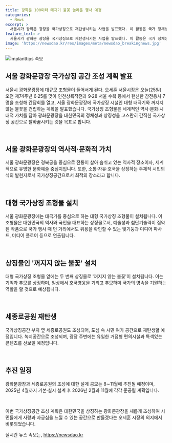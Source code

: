 ```yaml
---
title: 광화문 100미터 태극기 불꽃 놀라운 행사 예정
categories:
  - News
excerpt: >
  서울시가 광화문 광장을 국가상징으로 재탄생시키는 사업을 발표했다. 이 활동은 국가 정체성과 상징성을 강조하며 국민의 자부심을 높일 것으로 기대된다. 국가상징공간과 조형물은 대형 태극기와 꺼지지 않는 불꽃으로 광화문을 일본의 에투알 개선문과 같은 국가상징 공간으로 탈바꿈시킬 예정이다. 이는 국민 모두가 자긍심을 느낄 수 있는 곳을 만들기 위한 것이라고 한다. 국가상징 조형물은 태극기와 함께 역사를 상징하며 현대적으로 표현될 예정이다.세종로공원도 일체화된 녹지공간으로 조성될 예정이며, 2026년까지 완공 예정이다.
feature_text: >
  서울시가 광화문 광장을 국가상징으로 재탄생시키는 사업을 발표했다. 이 활동은 국가 정체성과 상징성을 강조하며 국민의 자부심을 높일 것으로 기대된다. 국가상징공간과 조형물은 대형 태극기와 꺼지지 않는 불꽃으로 광화문을 일본의 에투알 개선문과 같은 국가상징 공간으로 탈바꿈시킬 예정이다. 이는 국민 모두가 자긍심을 느낄 수 있는 곳을 만들기 위한 것이라고 한다. 국가상징 조형물은 태극기와 함께 역사를 상징하며 현대적으로 표현될 예정이다.세종로공원도 일체화된 녹지공간으로 조성될 예정이며, 2026년까지 완공 예정이다.
image: 'https://newsdao.kr/res/images/meta/newsdao_breakingnews.jpg'
---
```


<p><img src="https://newsdao.kr/res/images/meta/newsdao_breakingnews.jpg" alt="implanttips 속보" /></p>

<h2 data-ke-size="size26">서울 광화문광장 국가상징 공간 조성 계획 발표</h2>

<p>서울시 광화문광장에 대규모 조형물이 들어서게 된다. 오세훈 서울시장은 오늘(25일) 오전 제74주년 6·25를 맞아 인천상륙작전과 9·28 서울 수복 등에서 헌신한 참전용사 7명을 초청해 간담회를 열고, 서울 광화문광장에 국가상징 시설인 대형 태극기와 꺼지지 않는 불꽃을 건립하는 계획을 발표했습니다. 국가상징 조형물은 세계적인 역사·문화·시대적 가치를 담아 광화문광장을 대한민국의 정체성과 상징성을 고스란히 간직한 국가상징 공간으로 탈바꿈시키는 것을 목표로 합니다.</p>

<p data-ke-size="size16">&nbsp;</p>

<h2 data-ke-size="size20">서울 광화문광장의 역사적·문화적 가치</h2>

<p>서울 광화문광장은 경복궁을 중심으로 전통이 살아 숨쉬고 있는 역사적 장소이자, 세계적으로 유명한 문화예술 중심지입니다. 또한, 소통·자유·호국을 상징하는 주체적 시민의식의 발현지로서 국가상징공간으로서 최적의 장소라고 합니다.</p>

<p data-ke-size="size16">&nbsp;</p>

<h2 data-ke-size="size20">대형 국가상징 조형물 설치</h2>

<p>서울 광화문광장에는 태극기를 중심으로 하는 대형 국가상징 조형물이 설치됩니다. 이 조형물은 대한민국의 역사와 국민을 대표하는 상징물로서, 예술성과 첨단기술력이 집약된 작품으로 국가 행사 때 먼 거리에서도 위용을 확인할 수 있는 빛기둥과 미디어 파사드, 미디어 플로어 등으로 연출됩니다.</p>

<p data-ke-size="size16">&nbsp;</p>

<h2 data-ke-size="size20">상징물인 '꺼지지 않는 불꽃' 설치</h2>

<p>대형 국가상징 조형물 앞에는 두 번째 상징물로 '꺼지지 않는 불꽃'이 설치됩니다. 이는 기억과 추모를 상징하며, 일상에서 호국영웅을 기리고 추모하며 국가의 영속을 기원하는 역할을 할 것으로 예상됩니다.</p>

<p data-ke-size="size16">&nbsp;</p>

<h2 data-ke-size="size20">세종로공원 재탄생</h2>

<p>국가상징공간 부지 옆 세종로공원도 조성되어, 도심 속 시민 여가 공간으로 재탄생할 예정입니다. 녹지공간으로 조성되며, 광장 주변에는 유일한 거점형 편의시설과 특색있는 콘텐츠를 선보일 예정입니다. </p>

<p data-ke-size="size16">&nbsp;</p>

<h2 data-ke-size="size20">추진 일정</h2>

<p>광화문광장과 세종로공원의 조성에 대한 설계 공모는 8∼11월에 추진될 예정이며, 2025년 4월까지 기본·실시 설계 후 2026년 2월과 11월에 각각 준공될 계획입니다.</p>

<p data-ke-size="size16">&nbsp;</p>

<p>이번 국가상징공간 조성 계획은 대한민국을 상징하는 광화문광장을 새롭게 조성하여 시민들에게 사랑과 자긍심을 느낄 수 있는 공간으로 만들겠다는 오세훈 시장의 의지에서 비롯되었습니다.</p>
실시간 뉴스 속보는, <a href="https://newsdao.kr" rel="dofollow">https://newsdao.kr</a>


